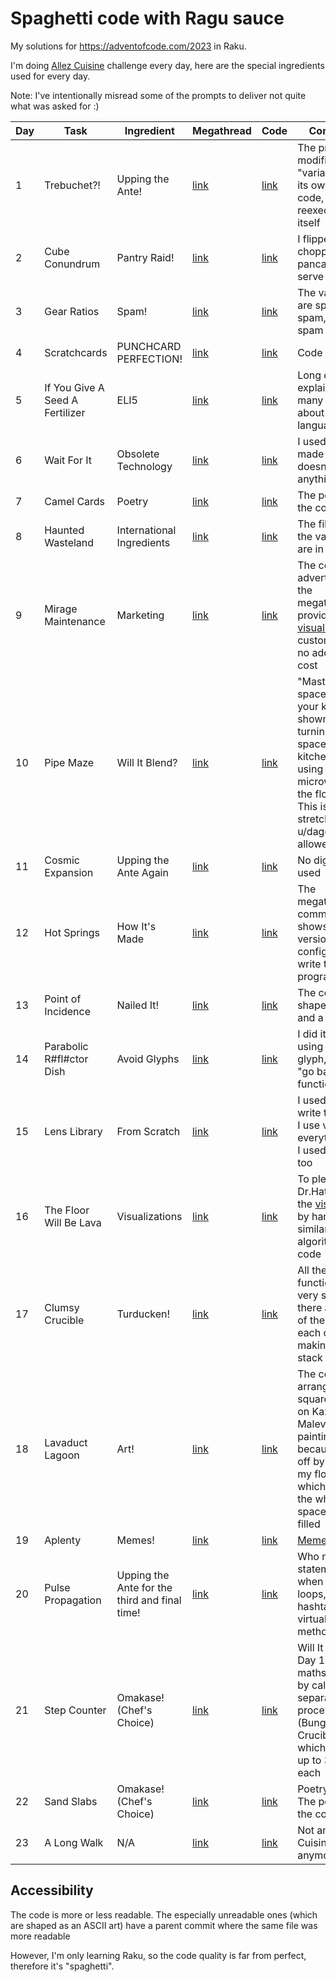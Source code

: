 # Spaghetti code with Ragu sauce

My solutions for https://adventofcode.com/2023 in Raku.

I'm doing [Allez
Cuisine](https://www.reddit.com/r/adventofcode/comments/1883kn1/advent_of_code_2023_allez_cuisine_submissions/)
challenge every day, here are the special ingredients used for every day.

Note: I've intentionally misread some of the prompts to deliver not quite what was asked for :)

| Day | Task | Ingredient | Megathread | Code | Comments |
| --- | ---- | --- | --- | --- | --- |
| 1 | Trebuchet?! | Upping the Ante!                | [link](https://www.reddit.com/r/adventofcode/comments/1883ibu/comment/kbizizj/?utm_source=share&utm_medium=web2x&context=3) | [link](https://github.com/DarthGandalf/advent-of-code/blob/master/2023/Day01x.rakumod) | The program modifies 2 "variables" in its own source code, and reexecutes itself |
| 2 | Cube Conundrum | Pantry Raid!                 | [link](https://www.reddit.com/r/adventofcode/comments/188w447/comment/kbnz9f6/?utm_source=share&utm_medium=web2x&context=3) | [link](https://github.com/DarthGandalf/advent-of-code/blob/master/2023/Meal02.rakumod#L10) | I flipped and chopped the pancake to serve curry |
| 3 | Gear Ratios | Spam!                           | [link](https://www.reddit.com/r/adventofcode/comments/189m3qw/comment/kbstjaq/?utm_source=share&utm_medium=web2x&context=3) | [link](https://github.com/DarthGandalf/advent-of-code/blob/master/2023/Day03.rakumod) | The variables are spam, spam, eggs and spam |
| 4 | Scratchcards | PUNCHCARD PERFECTION!          | [link](https://www.reddit.com/r/adventofcode/comments/18actmy/comment/kbxu2oj/?utm_source=share&utm_medium=web2x&context=3) | [link](https://github.com/DarthGandalf/advent-of-code/blob/master/2023/Day04.rakumod) | Code golf |
| 5 | If You Give A Seed A Fertilizer | ELI5        | [link](https://www.reddit.com/r/adventofcode/comments/18b4b0r/comment/kc5a3je/?utm_source=share&utm_medium=web2x&context=3) | [link](https://github.com/DarthGandalf/advent-of-code/blob/master/2023/Day05.rakumod) | Long comments explaining many details about Raku language |
| 6 | Wait For It | Obsolete Technology             | [link](https://www.reddit.com/r/adventofcode/comments/18bwe6t/comment/kcamh0q/?utm_source=share&utm_medium=web2x&context=3) | [link](https://github.com/DarthGandalf/advent-of-code/blob/master/2023/Day06.pl) | I used Perl 3, made sure it doesn't work on anything newer |
| 7 | Camel Cards | Poetry                          | [link](https://www.reddit.com/r/adventofcode/comments/18cnzbm/comment/kcekf7v/?utm_source=share&utm_medium=web2x&context=3) | [link](https://github.com/DarthGandalf/advent-of-code/blob/master/2023/Day07.rakumod) | The poem is in the code |
| 8 | Haunted Wasteland | International Ingredients | [link](https://www.reddit.com/r/adventofcode/comments/18df7px/comment/kchczdq/?utm_source=share&utm_medium=web2x&context=3) | [link](https://github.com/DarthGandalf/advent-of-code/blob/master/2023/%D0%94%D0%B5%D0%BD%D1%8C08.rakumod) | The file and all the variables are in Russian |
| 9 | Mirage Maintenance | Marketing                | [link](https://www.reddit.com/r/adventofcode/comments/18e5ytd/comment/kcm6sma/?utm_source=share&utm_medium=web2x&context=3) | [link](https://github.com/DarthGandalf/advent-of-code/blob/master/2023/Day09.rakumod) | The code was advertised in the megathread, it provided [visualization](https://www.reddit.com/r/adventofcode/comments/18ea18z/2023_day_9_accidentally_made_visualization_while/) to customers for no additional cost |
| 10| Pipe Maze | Will It Blend?                    | [link](https://www.reddit.com/r/adventofcode/comments/18evyu9/comment/kcrdgrz/?utm_source=share&utm_medium=web2x&context=3) | [link](https://github.com/DarthGandalf/advent-of-code/blob/master/2023/Day10.rakumod) | "Mastery of the space within your kitchen" is shown by turning the space into a kitchen by using microwave of the flood fill. This is a stretch, but u/daggerdragon allowed it :P |
| 11| Cosmic Expansion | Upping the Ante Again      | [link](https://www.reddit.com/r/adventofcode/comments/18fmrjk/comment/kcvz2f7/?utm_source=share&utm_medium=web2x&context=3) | [link](https://github.com/DarthGandalf/advent-of-code/blob/master/2023/DayEleven.rakumod) | No digits were used |
| 12| Hot Springs | How It's Made                   | [link](https://www.reddit.com/r/adventofcode/comments/18ge41g/comment/kd3sug5/?utm_source=share&utm_medium=web2x&context=3) | [link](https://github.com/DarthGandalf/advent-of-code/blob/master/2023/Day12.rakumod) | The megathread comment shows kernel version and vim configs used to write the program |
| 13| Point of Incidence | Nailed It!               | [link](https://www.reddit.com/r/adventofcode/comments/18h940b/comment/kd79ixi/?utm_source=share&utm_medium=web2x&context=3) | [link](https://github.com/DarthGandalf/advent-of-code/blob/master/2023/Day13.rakumod) | The code is shaped as a nail and a hammer |
| 14| Parabolic R#fl#ctor Dish | Avoid Glyphs       | [link](https://www.reddit.com/r/adventofcode/comments/18i0xtn/comment/kddxufi/?utm_source=share&utm_medium=web2x&context=3) | [link](https://github.com/DarthGandalf/advent-of-code/blob/master/2023/Day14.rakumod) | I did it without using fifth glyph, could not "go back" from functions |
| 15| Lens Library | From Scratch                   | [link](https://www.reddit.com/r/adventofcode/comments/18isayp/comment/kdg53uv/?utm_source=share&utm_medium=web2x&context=3) | [link](https://github.com/DarthGandalf/advent-of-code/blob/master/2023/Day15.rakumod) | I used vim to write this code. I use vim for everything, but I used it here, too |
| 16| The Floor Will Be Lava | Visualizations       | [link](https://www.reddit.com/r/adventofcode/comments/18jjpfk/comment/kdmd2do/?utm_source=share&utm_medium=web2x&context=3) | [link](https://github.com/DarthGandalf/advent-of-code/blob/master/2023/Day16.rakumod) | To please Dr.Hattori, I did the [visualization](https://www.reddit.com/r/adventofcode/comments/18jtbge/2023_day_16_visualization_in_kolourpaint/) by hand, using similar algorithm as my code |
| 17| Clumsy Crucible | Turducken!                  | [link](https://www.reddit.com/r/adventofcode/comments/18k9ne5/comment/kdqqbo9/?utm_source=share&utm_medium=web2x&context=3) | [link](https://github.com/DarthGandalf/advent-of-code/blob/master/2023/Day17.rakumod) | All the functions are very short, and there are many of them, calling each other, making long stack trace |
| 18| Lavaduct Lagoon | Art!                        | [link](https://www.reddit.com/r/adventofcode/comments/18l0qtr/comment/kdyx2q9/?utm_source=share&utm_medium=web2x&context=3) | [link](https://github.com/DarthGandalf/advent-of-code/blob/master/2023/Day18.rakumod) | The code is arranged as a square, based on Kazimir Malevich's painting, because I had a off by 1 error in my flood fill which caused the whole space to be filled |
| 19| Aplenty | Memes!                              | [link](https://www.reddit.com/r/adventofcode/comments/18ltr8m/comment/ke3ft4f/?utm_source=share&utm_medium=web2x&context=3) | [link](https://github.com/DarthGandalf/advent-of-code/blob/master/2023/Day19.rakumod) | [Meme](https://www.reddit.com/r/adventofcode/comments/18mdljs/2023_day_19_1_meme_as_ordered_sir/) |
| 20| Pulse Propagation | Upping the Ante for the third and final time! | [link](https://www.reddit.com/r/adventofcode/comments/18mmfxb/comment/ke65zwi/?utm_source=share&utm_medium=web2x&context=3) | [link](https://github.com/DarthGandalf/advent-of-code/blob/master/2023/Day20.rakumod) | Who needs if statements when there are loops, hashtables and virtual methods? |
| 21|Step Counter | Omakase! (Chef's Choice)        | [link](https://www.reddit.com/r/adventofcode/comments/18nevo3/comment/keecumd/?utm_source=share&utm_medium=web2x&context=3) | [link](https://github.com/DarthGandalf/advent-of-code/blob/master/2023/Day21.rakumod) | Will It Blend? Day 17. All the maths is done by calling out to separate process of 'bc' (Bunglesome Crucible), which is reused up to 3 times each |
| 22|Sand Slabs | Omakase! (Chef's Choice)          | [link](https://www.reddit.com/r/adventofcode/comments/18o7014/comment/kehpgsa/?utm_source=share&utm_medium=web2x&context=3) | [link](https://github.com/DarthGandalf/advent-of-code/blob/master/2023/Day22.rakumod) | Poetry. Day 22. The poem is in the code |
| 23|A Long Walk | N/A                              | [link](https://www.reddit.com/r/adventofcode/comments/18oy4pc/comment/keo6oq4/?utm_source=share&utm_medium=web2x&context=3) | [link](https://github.com/DarthGandalf/advent-of-code/blob/master/2023/Day23.rakumod) | Not an Allez Cuisine anymore :( |

## Accessibility

The code is more or less readable. The especially unreadable ones (which are shaped as an ASCII art) have a parent commit where the same file was more readable

However, I'm only learning Raku, so the code quality is far from perfect,
therefore it's "spaghetti".
